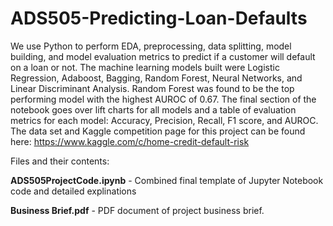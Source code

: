 # ADS505-Predicting-Loan-Defaults
We use Python to perform EDA, preprocessing, data splitting, model building, and model evaluation metrics to predict if a customer will default on a loan or not. The machine learning models built were Logistic Regression, Adaboost, Bagging, Random Forest, Neural Networks, and Linear Discriminant Analysis. Random Forest was found to be the top performing model with the highest AUROC of 0.67. The final section of the notebook goes over lift charts for all models and a table of evaluation metrics for each model: Accuracy, Precision, Recall, F1 score, and AUROC. The data set and Kaggle competition page for this project can be found here: https://www.kaggle.com/c/home-credit-default-risk

Files and their contents:

**ADS505ProjectCode.ipynb** - Combined final template of Jupyter Notebook code and detailed explinations

**Business Brief.pdf** - PDF document of project business brief.

